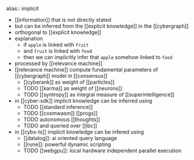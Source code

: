 alias:: implicit

- [[information]] that is not directly stated
- but can be inferred from the [[explicit knowledge]] in the [[cybergraph]]
- orthogonal to [[explicit knowledge]]
- explanation
	- if  `apple` is linked with `fruit`
	- and `fruit` is linked with `food`
	- then we can implicitly infer that `apple` somehow linked to `food`
- processed by [[relevance machine]]
- [[relevance machine]] compute fundamental parameters of [[cybergraph]] model in [[consensus]]
	- [[cyberank]] as weight of [[particles]]
	- TODO [[karma]] as weight of [[neurons]]
	- TODO [[syntropy]] as integral measure of [[superintelligence]]
- in [[cyber-sdk]] implicit knowledge can be inferred using
	- TODO [[standard inference]]
	- TODO [[cosmwasm]] [[progs]]
	- TODO autonomous [[thoughts]]
	- TODO and queried over [[ibc]]
- in [[cybs-ts]] implicit knowledge can be infered using
	- [[datalog]]: ai oriented query language
	- [[rune]]: powerful dynamic scripting
	- TODO [[webgpu]]: local hardware independent parallel execution